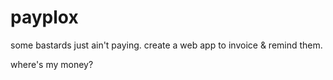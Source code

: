 # payplox

some bastards just ain't paying. create a web app to invoice & remind them.

where's my money?
